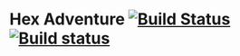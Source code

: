 # Hex Adventure [![Build Status](https://travis-ci.org/as-f/hex-adventure.svg?branch=master)](https://travis-ci.org/as-f/hex-adventure) [![Build status](https://ci.appveyor.com/api/projects/status/agee2283p0fui3x9/branch/master?svg=true)](https://ci.appveyor.com/project/as-f/hex-adventure/branch/master)
